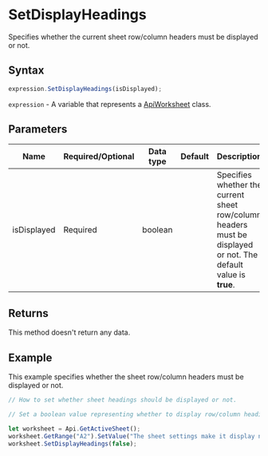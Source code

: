 # SetDisplayHeadings

Specifies whether the current sheet row/column headers must be displayed or not.

## Syntax

```javascript
expression.SetDisplayHeadings(isDisplayed);
```

`expression` - A variable that represents a [ApiWorksheet](../ApiWorksheet.md) class.

## Parameters

| **Name** | **Required/Optional** | **Data type** | **Default** | **Description** |
| ------------- | ------------- | ------------- | ------------- | ------------- |
| isDisplayed | Required | boolean |  | Specifies whether the current sheet row/column headers must be displayed or not. The default value is **true**. |

## Returns

This method doesn't return any data.

## Example

This example specifies whether the sheet row/column headers must be displayed or not.

```javascript editor-xlsx
// How to set whether sheet headings should be displayed or not.

// Set a boolean value representing whether to display row/column headings or not.

let worksheet = Api.GetActiveSheet();
worksheet.GetRange("A2").SetValue("The sheet settings make it display no row/column headers");
worksheet.SetDisplayHeadings(false);

```
